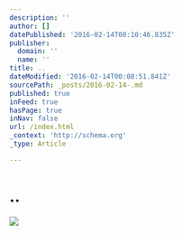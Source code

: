 ```yaml
---
description: ''
author: []
datePublished: '2016-02-14T00:10:46.835Z'
publisher:
  domain: ''
  name: ''
title: ..
dateModified: '2016-02-14T00:08:51.841Z'
sourcePath: _posts/2016-02-14-.md
published: true
inFeed: true
hasPage: true
inNav: false
url: /index.html
_context: 'http://schema.org'
_type: Article

---
```

# ..
![](https://the-grid-user-content.s3-us-west-2.amazonaws.com/b22839c8-2f69-47e7-a7ae-6e85581569d6.png)